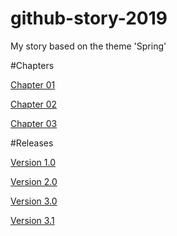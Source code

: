 # github-story-2019

My story based on the theme 'Spring'

#Chapters

[Chapter 01](https://B00097410.github.io/github-story-2019/chapter01.html)

[Chapter 02](https://B00097410.github.io/github-story-2019/chapter02.html)

[Chapter 03](https://B00097410.github.io/github-story-2019/chapter03.html)

#Releases

[Version 1.0](https://github.com/B00097410/github-story-2019/releases/tag/version1.0)

[Version 2.0](https://github.com/B00097410/github-story-2019/releases/tag/version2.0)

[Version 3.0](https://github.com/B00097410/github-story-2019/releases/tag/version3.0)

[Version 3.1](https://github.com/B00097410/github-story-2019/releases/tag/version3.1)
